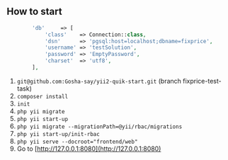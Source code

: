 How to start
-------------------

```php
        'db'     => [
            'class'    => Connection::class,
            'dsn'      => 'pgsql:host=localhost;dbname=fixprice',
            'username' => 'testSolution',
            'password' => 'EmptyPassword',
            'charset'  => 'utf8',
        ],
```


1. `git@github.com:Gosha-say/yii2-quik-start.git`
(branch fixprice-test-task)
2. `composer install`
3. `init`
4. `php yii migrate`
5. `php yii start-up`
6. `php yii migrate --migrationPath=@yii/rbac/migrations`
7. `php yii start-up/init-rbac`
8. `php yii serve --docroot="frontend/web"`
9. Go to [http://127.0.0.1:8080](http://127.0.0.1:8080)
